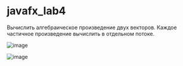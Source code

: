 # javafx_lab4

Вычислить алгебраическое произведение двух векторов. 
Каждое частичное произведение вычислить в отдельном потоке. 

![image](https://user-images.githubusercontent.com/60045519/111082443-5dd74e00-8519-11eb-869f-e22d0f1e441d.png)

![image](https://user-images.githubusercontent.com/60045519/111082449-6cbe0080-8519-11eb-86ca-f847720fd6ad.png)

